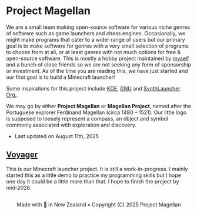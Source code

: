 # Project Magellan
We are a small team making open-source software for various niche genres of software such as game launchers and chess engines. Occasionally, we might make programs that cater to a wider range of users but our primary goal is to make software for genres with a very small selection of programs to choose from at all, or at least genres with not much options for free & open-source software. This is mostly a hobby project maintained by [myself](https://github.com/AquaCobalt) and a bunch of close friends so we are not seeking any form of sponsorship or investment. As of the time you are reading this, we have just started and our first goal is to build a Minecraft launcher!

Some inspirations for this project include [KDE](https://kde.org/), [GNU](https://www.gnu.org/gnu/thegnuproject.html) and [SynthLauncher Org.](https://github.com/SynthLauncher).

We may go by either **Project Magellan** or **Magellan Project**, named after the Portuguese explorer Ferdinand Magellan (circa 1480 – 1521). Our little logo is supposed to loosely represent a compass, an object and symbol commonly associated with exploration and discovery.

- Last updated on August 11th, 2025

## [Voyager](https://github.com/Project-Magellan/Voyager)
This is our Minecraft launcher project. It is still a work-in-progress. I mainly started this as a little demo to practice my programming skills but I hope one day it could be a little more than that. I hope to finish the project by mid-2026.

## 
<p align=center>
Made with 💝 in New Zealand  •
 Copyright (C) 2025 Project Magellan
<p/>
